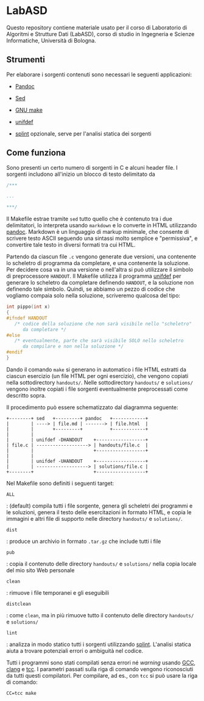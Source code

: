 # LabASD

Questo repository contiene materiale usato per il corso di
Laboratorio di Algoritmi e Strutture Dati (LabASD), corso di studio
in Ingegneria e Scienze Informatiche, Università di Bologna.

## Strumenti

Per elaborare i sorgenti contenuti sono necessari le seguenti
applicazioni:

- [Pandoc](https://pandoc.org/)

- [Sed](https://www.gnu.org/software/sed/)

- [GNU make](https://www.gnu.org/software/make/)

- [unifdef](https://dotat.at/prog/unifdef/)

- [splint](https://splint.org/) opzionale, serve per l'analisi
  statica dei sorgenti

## Come funziona

Sono presenti un certo numero di sorgenti in C e alcuni header file. I
sorgenti includono all'inizio un blocco di testo delimitato da

```C
/***

...

***/
```

Il Makefile estrae tramite `sed` tutto quello che è contenuto tra i
due delimitatori, lo interpreta usando `markdown` e lo converte in
HTML utilizzando [pandoc](https://pandoc.org/index.html). Markdown è
un linguaggio di markup minimale, che consente di scrivere testo ASCII
seguendo una sintassi molto semplice e "permissiva", e convertire tale
testo in diversi formati tra cui HTML.

Partendo da ciascun file `.c` vengono generate due versioni, una
contenente lo scheletro di programma da completare, e una contenente
la soluzione.  Per decidere cosa va in una versione o nell'altra si
può utilizzare il simbolo di preprocessore `HANDOUT`. Il Makefile
utilizza il programma [unifdef](https://dotat.at/prog/unifdef/) per
generare lo scheletro da completare definendo `HANDOUT`, e la soluzione
non definendo tale simbolo. Quindi, se abbiamo un pezzo di codice che
vogliamo compaia solo nella soluzione, scriveremo qualcosa del tipo:

```C
int pippo(int x)
{
#ifndef HANDOUT
   /* codice della soluzione che non sarà visibile nello "scheletro"
      da completare */
#else
   /* eventualmente, parte che sarà visibile SOLO nello scheletro
      da compilare e non nella soluzione */
#endif
}
```

Dando il comando `make` si generano in automatico i file HTML estratti
da ciascun esercizio (un file HTML per ogni esercizio), che vengono
copiati nella sottodirectory `handouts/`. Nelle sottodirectory
`handouts/` e `solutions/` vengono inoltre copiati i file sorgenti
eventualmente preprocessati come descritto sopra.

Il procedimento può essere schematizzato dal diagramma seguente:

```
+--------+ sed   +---------+ pandoc   +------------+
|        | ----> | file.md | -------> | file.html  |
|        |       +---------+          +------------+
|        |
|        | unifdef -DHANDOUT    +------------------+
| file.c | -------------------> | handouts/file.c  |
|        |                      +------------------+
|        |
|        | unifdef -UHANDOUT    +------------------+
|        | -------------------> | solutions/file.c |
+--------+                      +------------------+
```

Nel Makefile sono definiti i seguenti target:

`ALL`

: (default) compila tutti i file sorgente, genera gli scheletri
  dei programmi e le soluzioni, genera il testo delle esercitazioni
  in formato HTML, e copia le immagini e altri file di supporto
  nelle directory `handouts/` e `solutions/`.

`dist`

: produce un archivio in formato `.tar.gz` che include tutti i file

`pub`

: copia il contenuto delle directory `handouts/` e `solutions/`
  nella copia locale del mio sito Web personale

`clean`

: rimuove i file temporanei e gli eseguibili

`distclean`

: come `clean`, ma in più rimuove tutto il contenuto delle directory
  `handouts/` e `solutions/`

`lint`

: analizza in modo statico tutti i sorgenti utilizzando
  [splint](https://splint.org/). L'analisi statica aiuta a trovare
  potenziali errori o ambiguità nel codice.

Tutti i programmi sono stati compilati senza errori né _warning_
usando [GCC](https://gcc.gnu.org/), [clang](https://clang.llvm.org/) e
[tcc](https://bellard.org/tcc/). I parametri passati sulla riga di
comando vengono riconosciuti da tutti questi compilatori.  Per
compilare, ad es., con `ŧcc` si può usare la riga di comando:

    CC=tcc make
